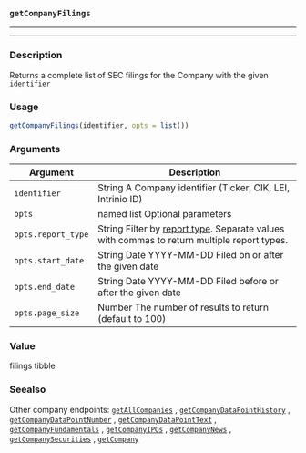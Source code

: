 ### `getCompanyFilings`
***
***

### Description

 Returns a complete list of SEC filings for the Company with the given `identifier`

### Usage
```r
getCompanyFilings(identifier, opts = list())
```

### Arguments
Argument      |Description
------------- |----------------
```identifier```     |     String A Company identifier (Ticker, CIK, LEI, Intrinio ID)
```opts```     |     named list Optional parameters
```opts.report_type```     |     String Filter by <a href=&quot;/documentation/sec_filing_report_types&quot; target=&quot;_blank&quot;>report type</a>. Separate values with commas to return multiple report types.
```opts.start_date```     |     String Date YYYY-MM-DD Filed on or after the given date
```opts.end_date```     |     String Date YYYY-MM-DD Filed before or after the given date
```opts.page_size```     |     Number The number of results to return (default to 100)
### Value

 filings tibble 

### Seealso

 Other company endpoints: [`getAllCompanies`](getAllCompanies.md) ,
  [`getCompanyDataPointHistory`](getCompanyDataPointHistory.md) ,
  [`getCompanyDataPointNumber`](getCompanyDataPointNumber.md) ,
  [`getCompanyDataPointText`](getCompanyDataPointText.md) ,
  [`getCompanyFundamentals`](getCompanyFundamentals.md) ,
  [`getCompanyIPOs`](getCompanyIPOs.md) ,
  [`getCompanyNews`](getCompanyNews.md) ,
  [`getCompanySecurities`](getCompanySecurities.md) ,
  [`getCompany`](getCompany.md) 

